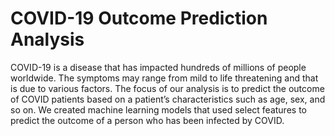 # COVID-19 Outcome Prediction Analysis
COVID-19 is a disease that has impacted hundreds of millions of people worldwide. The
symptoms may range from mild to life threatening and that is due to various factors. The focus of
our analysis is to predict the outcome of COVID patients based on a patient’s characteristics
such as age, sex, and so on. We created machine learning models that used select features to
predict the outcome of a person who has been infected by COVID.
